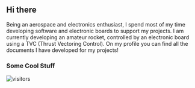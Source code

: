 ## Hi there

Being an aerospace and electronics enthusiast, I spend most of my time developing software and electronic boards to support my projects.
I am currently developing an amateur rocket, controlled by an electronic board using a TVC (Thrust Vectoring Control).
On my profile you can find all the documents I have developed for my projects!

### Some Cool Stuff
![visitors](https://visitor-badge.glitch.me/badge?page_id=novus-alex.novus-alex)
